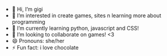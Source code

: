 - 👋 Hi, I’m gigi
- 👀 I’m interested in create games, sites n learning more about programming
- 🌱 I’m currently learning python, javascript and CSS!
- 💞️ I’m looking to collaborate on games! <3
- 😄 Pronouns: she/her
- ⚡ Fun fact: i love chocolate

<!---
wintxjiu/wintxjiu is a ✨ special ✨ repository because its `README.md` (this file) appears on your GitHub profile.
You can click the Preview link to take a look at your changes.
--->
